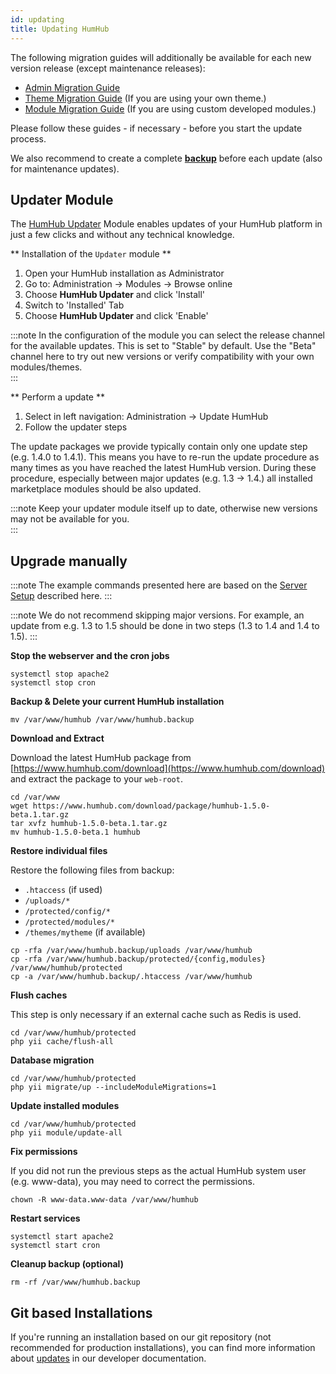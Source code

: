 ```yaml
---
id: updating
title: Updating HumHub
---
```


The following migration guides will additionally be available for each new version release (except maintenance releases):
- [Admin Migration Guide](../admin/updating-migration.md)
- [Theme Migration Guide](../theme/migrate.md) (If you are using your own theme.)
- [Module Migration Guide](../developer/modules-migrate.md) (If you are using custom developed modules.)

Please follow these guides - if necessary - before you start the update process.

We also recommend to create a complete **[backup](backup.md)** before each update (also for maintenance updates).


## Updater Module

The [HumHub Updater](https://www.humhub.org/de/marketplace/details?id=17) Module enables updates of your HumHub platform 
in just a few clicks and without any technical knowledge. 

** Installation of the ``Updater`` module **

1. Open your HumHub installation as Administrator
1. Go to: Administration -> Modules -> Browse online
2. Choose **HumHub Updater** and click 'Install'
3. Switch to 'Installed' Tab
4. Choose **HumHub Updater** and click 'Enable'


:::note 
In the configuration of the module you can select the release channel for the available updates. This is set to "Stable" by default. Use the "Beta" channel here to try out new versions or verify compatibility with your own modules/themes.  
:::

** Perform a update **

1. Select in left navigation: Administration -> Update HumHub
2. Follow the updater steps

The update packages we provide typically contain only one update step (e.g. 1.4.0 to 1.4.1). This means you have to re-run the update procedure as many times as you have reached the latest HumHub version. During these procedure, especially between major updates (e.g. 1.3 -> 1.4.) all installed marketplace modules should be also updated.

:::note
Keep your updater module itself up to date, otherwise new versions may not be available for you.  
:::


## Upgrade manually

:::note 
The example commands presented here are based on the [Server Setup](server-setup.md) described here. 
:::

:::note 
We do not recommend skipping major versions. For example, an update from e.g. 1.3 to 1.5 should be done in two steps (1.3 to 1.4 and 1.4 to 1.5). 
:::



**Stop the webserver and the cron jobs**

``` 
systemctl stop apache2
systemctl stop cron 
```

**Backup & Delete your current HumHub installation**

``` 
mv /var/www/humhub /var/www/humhub.backup
```

**Download and Extract**

Download the latest HumHub package from [https://www.humhub.com/download](https://www.humhub.com/download) and extract the package to your `web-root`.

``` 
cd /var/www
wget https://www.humhub.com/download/package/humhub-1.5.0-beta.1.tar.gz
tar xvfz humhub-1.5.0-beta.1.tar.gz
mv humhub-1.5.0-beta.1 humhub 
```

**Restore individual files**

Restore the following files from backup:

- ``.htaccess`` (if used)
- ``/uploads/*``
- ``/protected/config/*``
- ``/protected/modules/*``
- ``/themes/mytheme`` (if available)

```
cp -rfa /var/www/humhub.backup/uploads /var/www/humhub
cp -rfa /var/www/humhub.backup/protected/{config,modules} /var/www/humhub/protected
cp -a /var/www/humhub.backup/.htaccess /var/www/humhub
```

**Flush caches**

This step is only necessary if an external cache such as Redis is used.

```console
cd /var/www/humhub/protected
php yii cache/flush-all
```

**Database migration**

```
cd /var/www/humhub/protected
php yii migrate/up --includeModuleMigrations=1
```

**Update installed modules**

```
cd /var/www/humhub/protected
php yii module/update-all
```

**Fix permissions** 

If you did not run the previous steps as the actual HumHub system user (e.g. www-data), you may need to correct the permissions.

```
chown -R www-data.www-data /var/www/humhub 
```


**Restart services** 

```
systemctl start apache2
systemctl start cron
```

**Cleanup backup (optional)**

```
rm -rf /var/www/humhub.backup
```



## Git based Installations


If you're running an installation based on our git repository (not recommended for production installations), you can find more information about [updates](../develop/environment.md#update-your-installation) in our developer documentation. 
